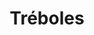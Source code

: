 ---
title: Tréboles
date: 
draft: false

# descripcion
description : Aros de plata 925

materials: Plata 925

color: Plateado

dimensions: 1cm

code: 01-20-0652

type: "Aros"

categories: []

price: $4.750,00

price_eftvo: $4.040,00

# Images
# first image will be shown in the product page
images:
  # - image: "images/path_to_image"
  # La ubicacion de las imagenes es imagenes/Aros/Aros.Solo Plata/01-20-0652-treboles
  - image: "./images/aros/solo_plata/01-20-0652.JPG"
---